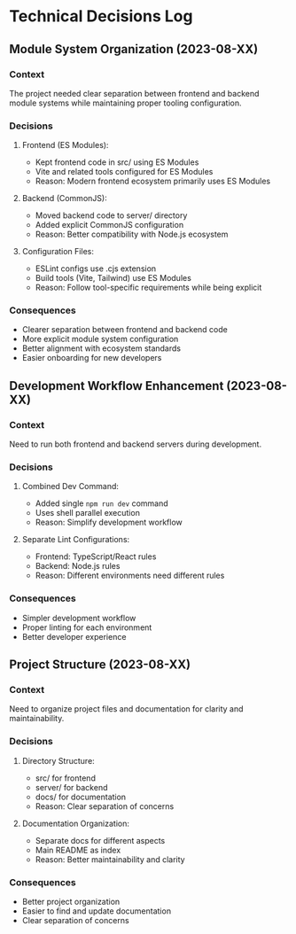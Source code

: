 # Technical Decisions Log

## Module System Organization (2023-08-XX)

### Context
The project needed clear separation between frontend and backend module systems while maintaining proper tooling configuration.

### Decisions
1. Frontend (ES Modules):
   - Kept frontend code in src/ using ES Modules
   - Vite and related tools configured for ES Modules
   - Reason: Modern frontend ecosystem primarily uses ES Modules

2. Backend (CommonJS):
   - Moved backend code to server/ directory
   - Added explicit CommonJS configuration
   - Reason: Better compatibility with Node.js ecosystem

3. Configuration Files:
   - ESLint configs use .cjs extension
   - Build tools (Vite, Tailwind) use ES Modules
   - Reason: Follow tool-specific requirements while being explicit

### Consequences
- Clearer separation between frontend and backend code
- More explicit module system configuration
- Better alignment with ecosystem standards
- Easier onboarding for new developers

## Development Workflow Enhancement (2023-08-XX)

### Context
Need to run both frontend and backend servers during development.

### Decisions
1. Combined Dev Command:
   - Added single `npm run dev` command
   - Uses shell parallel execution
   - Reason: Simplify development workflow

2. Separate Lint Configurations:
   - Frontend: TypeScript/React rules
   - Backend: Node.js rules
   - Reason: Different environments need different rules

### Consequences
- Simpler development workflow
- Proper linting for each environment
- Better developer experience

## Project Structure (2023-08-XX)

### Context
Need to organize project files and documentation for clarity and maintainability.

### Decisions
1. Directory Structure:
   - src/ for frontend
   - server/ for backend
   - docs/ for documentation
   - Reason: Clear separation of concerns

2. Documentation Organization:
   - Separate docs for different aspects
   - Main README as index
   - Reason: Better maintainability and clarity

### Consequences
- Better project organization
- Easier to find and update documentation
- Clear separation of concerns
